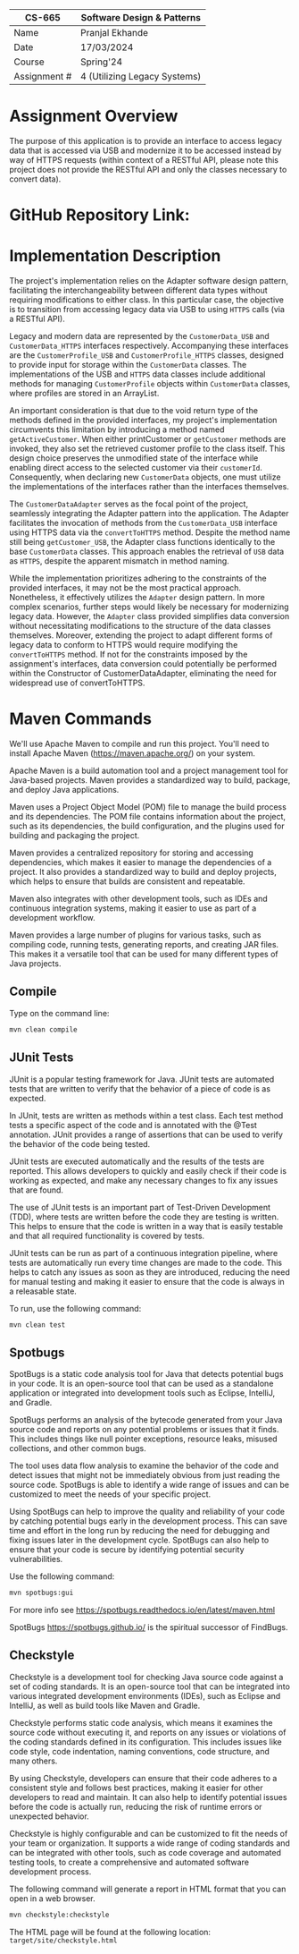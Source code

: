 
| CS-665       | Software Design & Patterns   |
|--------------|------------------------------|
| Name         | Pranjal Ekhande              |
| Date         | 17/03/2024                   |
| Course       | Spring'24                    |
| Assignment # | 4 (Utilizing Legacy Systems) |

# Assignment Overview
The purpose of this application is to provide an interface to access legacy data that is accessed via USB and modernize it to be accessed instead by way of HTTPS requests (within context of a RESTful API, please note this project does not provide the RESTful API and only the classes necessary to convert data).

# GitHub Repository Link:


# Implementation Description
The project's implementation relies on the Adapter software design pattern, facilitating the interchangeability between different data types without requiring modifications to either class. In this particular case, the objective is to transition from accessing legacy data via USB to using `HTTPS` calls (via a RESTful API).

Legacy and modern data are represented by the `CustomerData_USB` and `CustomerData_HTTPS` interfaces respectively. Accompanying these interfaces are the `CustomerProfile_USB` and `CustomerProfile_HTTPS` classes, designed to provide input for storage within the `CustomerData` classes. The implementations of the USB and `HTTPS` data classes include additional methods for managing `CustomerProfile` objects within `CustomerData` classes, where profiles are stored in an ArrayList.

An important consideration is that due to the void return type of the methods defined in the provided interfaces, my project's implementation circumvents this limitation by introducing a method named `getActiveCustomer`. When either printCustomer or `getCustomer` methods are invoked, they also set the retrieved customer profile to the class itself. This design choice preserves the unmodified state of the interface while enabling direct access to the selected customer via their `customerId`. Consequently, when declaring new `CustomerData` objects, one must utilize the implementations of the interfaces rather than the interfaces themselves.

The `CustomerDataAdapter` serves as the focal point of the project, seamlessly integrating the Adapter pattern into the application. The Adapter facilitates the invocation of methods from the `CustomerData_USB` interface using HTTPS data via the `convertToHTTPS` method. Despite the method name still being `getCustomer_USB`, the Adapter class functions identically to the base `CustomerData` classes. This approach enables the retrieval of `USB` data as `HTTPS`, despite the apparent mismatch in method naming.

While the implementation prioritizes adhering to the constraints of the provided interfaces, it may not be the most practical approach. Nonetheless, it effectively utilizes the `Adapter` design pattern. In more complex scenarios, further steps would likely be necessary for modernizing legacy data. However, the `Adapter` class provided simplifies data conversion without necessitating modifications to the structure of the data classes themselves. Moreover, extending the project to adapt different forms of legacy data to conform to HTTPS would require modifying the `convertToHTTPS` method. If not for the constraints imposed by the assignment's interfaces, data conversion could potentially be performed within the Constructor of CustomerDataAdapter, eliminating the need for widespread use of convertToHTTPS.
# Maven Commands

We'll use Apache Maven to compile and run this project. You'll need to install Apache Maven (https://maven.apache.org/) on your system.

Apache Maven is a build automation tool and a project management tool for Java-based projects. Maven provides a standardized way to build, package, and deploy Java applications.

Maven uses a Project Object Model (POM) file to manage the build process and its dependencies. The POM file contains information about the project, such as its dependencies, the build configuration, and the plugins used for building and packaging the project.

Maven provides a centralized repository for storing and accessing dependencies, which makes it easier to manage the dependencies of a project. It also provides a standardized way to build and deploy projects, which helps to ensure that builds are consistent and repeatable.

Maven also integrates with other development tools, such as IDEs and continuous integration systems, making it easier to use as part of a development workflow.

Maven provides a large number of plugins for various tasks, such as compiling code, running tests, generating reports, and creating JAR files. This makes it a versatile tool that can be used for many different types of Java projects.

## Compile
Type on the command line:

```bash
mvn clean compile
```

## JUnit Tests
JUnit is a popular testing framework for Java. JUnit tests are automated tests that are written to verify that the behavior of a piece of code is as expected.

In JUnit, tests are written as methods within a test class. Each test method tests a specific aspect of the code and is annotated with the @Test annotation. JUnit provides a range of assertions that can be used to verify the behavior of the code being tested.

JUnit tests are executed automatically and the results of the tests are reported. This allows developers to quickly and easily check if their code is working as expected, and make any necessary changes to fix any issues that are found.

The use of JUnit tests is an important part of Test-Driven Development (TDD), where tests are written before the code they are testing is written. This helps to ensure that the code is written in a way that is easily testable and that all required functionality is covered by tests.

JUnit tests can be run as part of a continuous integration pipeline, where tests are automatically run every time changes are made to the code. This helps to catch any issues as soon as they are introduced, reducing the need for manual testing and making it easier to ensure that the code is always in a releasable state.

To run, use the following command:
```bash
mvn clean test
```

## Spotbugs

SpotBugs is a static code analysis tool for Java that detects potential bugs in your code. It is an open-source tool that can be used as a standalone application or integrated into development tools such as Eclipse, IntelliJ, and Gradle.

SpotBugs performs an analysis of the bytecode generated from your Java source code and reports on any potential problems or issues that it finds. This includes things like null pointer exceptions, resource leaks, misused collections, and other common bugs.

The tool uses data flow analysis to examine the behavior of the code and detect issues that might not be immediately obvious from just reading the source code. SpotBugs is able to identify a wide range of issues and can be customized to meet the needs of your specific project.

Using SpotBugs can help to improve the quality and reliability of your code by catching potential bugs early in the development process. This can save time and effort in the long run by reducing the need for debugging and fixing issues later in the development cycle. SpotBugs can also help to ensure that your code is secure by identifying potential security vulnerabilities.

Use the following command:

```bash
mvn spotbugs:gui 
```

For more info see
https://spotbugs.readthedocs.io/en/latest/maven.html

SpotBugs https://spotbugs.github.io/ is the spiritual successor of FindBugs.

## Checkstyle

Checkstyle is a development tool for checking Java source code against a set of coding standards. It is an open-source tool that can be integrated into various integrated development environments (IDEs), such as Eclipse and IntelliJ, as well as build tools like Maven and Gradle.

Checkstyle performs static code analysis, which means it examines the source code without executing it, and reports on any issues or violations of the coding standards defined in its configuration. This includes issues like code style, code indentation, naming conventions, code structure, and many others.

By using Checkstyle, developers can ensure that their code adheres to a consistent style and follows best practices, making it easier for other developers to read and maintain. It can also help to identify potential issues before the code is actually run, reducing the risk of runtime errors or unexpected behavior.

Checkstyle is highly configurable and can be customized to fit the needs of your team or organization. It supports a wide range of coding standards and can be integrated with other tools, such as code coverage and automated testing tools, to create a comprehensive and automated software development process.

The following command will generate a report in HTML format that you can open in a web browser.

```bash
mvn checkstyle:checkstyle
```

The HTML page will be found at the following location:
`target/site/checkstyle.html`




